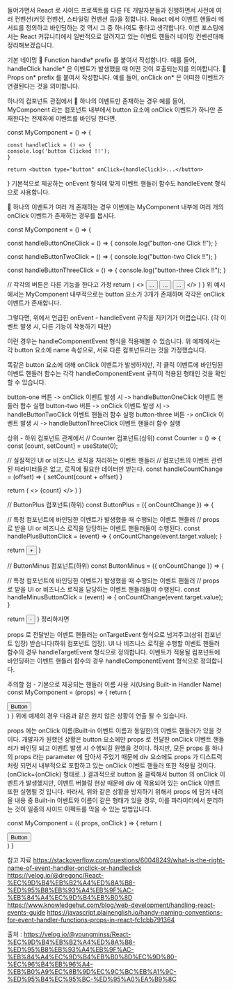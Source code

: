 들어가면서
React 로 사이드 프로젝트를 다른 FE 개발자분들과 진행하면서 사전에 여러 컨벤션(커밋 컨벤션, 스타일링 컨벤션 등)을 정합니다. React 에서 이벤트 핸들러 메서드를 정의하고 바인딩하는 것 역시 그 중 하나여도 좋다고 생각합니다. 이번 포스팅에서는 React 커뮤니티에서 일반적으로 알려지고 있는 이벤트 핸들러 네이밍 컨벤션대해 정리해보겠습니다.

기본 네이밍
🔵 Function
handle* prefix 를 붙여서 작성합니다.
예를 들어, handleClick
handle* 은 이벤트가 발생했을 때 어떤 것이 호출되는지를 의미합니다.
🔵 Props
on* prefix 를 붙여서 작성합니다.
예를 들어, onClick
on* 은 어떠한 이벤트가 연결된다는 것을 의미합니다.

하나의 컴포넌트 관점에서
🔵 하나의 이벤트만 존재하는 경우
예를 들어, MyComponent 라는 컴포넌트 내부에서 button 요소에 onClick 이벤트가 하나만 존재한다는 전제하에 이벤트를 바인딩 한다면.

const MyComponent = () => {

	const handleClick = () => {
  	console.log('button Clicked !!');
	}

	return <button type="button" onClick={handleClick}>...</button>  
}
기본적으로 제공하는 onEvent 형식에 맞게 이벤트 핸들러 함수도 handleEvent 형식으로 사용합니다.

🔵 하나의 이벤트가 여러 개 존재하는 경우
이번에는 MyComponent 내부에 여러 개의 onClick 이벤트가 존재하는 경우를 봅시다.

const MyComponent = () => {

const handleButtonOneClick = () => {
console.log("button-one Click !!");
}

const handleButtonTwoClick = () => {
console.log("button-two Click !!");
}

const handleButtonThreeClick = () => {
console.log("button-three Click !!");
}

// 각각의 버튼은 다른 기능을 한다고 가정
return (
<>
<button type="button" name="button-one" onClick={handleButtonOneClick}>...</button>
<button type="button" name="button-two" onClick={handleButtonTwoClick}>...</button>
<button type="button" name="button-three" onClick={handleButtonThreeClick}>...</button>
</>
)
}
위 예시에서는 MyComponent 내부적으로는 button 요소가 3개가 존재하며 각각은 onClick 이벤트가 존재합니다.

그렇다면, 위에서 언급한 onEvent - handleEvent 규칙을 지키기가 어렵습니다. (각 이벤트 발생 시, 다른 기능이 작동하기 때문)

이런 경우는 handleComponentEvent 형식을 적용해볼 수 있습니다.
위 예제에서는 각 button 요소에 name 속성으로, 서로 다른 컴포넌트라는 것을 가정했습니다.

똑같은 button 요소에 대해 onClick 이벤트가 발생하지만, 각 클릭 이벤트에 바인딩된 이벤트 핸들러 함수는 각각 handleComponentEvent 규칙이 적용된 형태인 것을 확인할 수 있습니다.

button-one 버튼 -> onClick 이벤트 발생 시 -> handleButtonOneClick 이벤트 핸들러 함수 실행
button-two 버튼 -> onClick 이벤트 발생 시 -> handleButtonTwoClick 이벤트 핸들러 함수 실행
button-three 버튼 -> onClick 이벤트 발생 시 -> handleButtonThreeClick 이벤트 핸들러 함수 실행

상위 - 하위 컴포넌트 관계에서
// Counter 컴포넌트(상위)
const Counter = () => {
const [count, setCount] = useState(0);

// 실질적인 UI or 비즈니스 로직을 처리하는 이벤트 핸들러
// 컴포넌트의 이벤트 관련된 파라미터들은 없고, 로직에 필요한 데이터만 받는다.
const handleCountChange = (offset) => {
setCount(count + offset)
}

return (
<>
<span>{count}</span>
<BottonMinus onCountChange={handleCountChange} />
<BottonPlus onCountChange={handleCountChange} />
</>
)
}

// ButtonPlus 컴포넌트(하위)
const ButtonPlus = ({ onCountChange }) => {

// 특정 컴포넌트에 바인딩한 이벤트가 발생했을 때 수행되는 이벤트 핸들러
// props 로 받을 UI or 비즈니스 로직을 담당하는 이벤트 핸들러들이 수행된다.
const handlePlusButtonClick = (event) => {
onCountChange(event.target.value);
}

return <button type="button" value={1} onClick={handlePlusButtonClick}>+</button>
}

// ButtonMinus 컴포넌트(하위)
const ButtonMinus = ({ onCountChange }) => {

// 특정 컴포넌트에 바인딩한 이벤트가 발생했을 때 수행되는 이벤트 핸들러
// props 로 받을 UI or 비즈니스 로직을 담당하는 이벤트 핸들러들이 수행된다.
const handleMinusButtonClick = (event) => {
onCountChange(event.target.value);
}

return <button type="button" value={-1} onClick={handleMinusButtonClick}>-</button>
}
정리하자면

props 로 전달받는 이벤트 핸들러는 onTargetEvent 형식으로 넘겨주고(상위 컴포넌트 입장) 받습니다(하위 컴포넌트 입장).
UI 나 비즈니스 로직을 수행할 이벤트 핸들러 함수의 경우 handleTargetEvent 형식으로 정의합니다.
이벤트가 적용될 컴포넌트에 바인딩하는 이벤트 핸들러 함수의 경우 handleComponentEvent 형식으로 정의합니다.

주의할 점 - 기본으로 제공되는 핸들러 이름 사용 시(Using Built-in Handler Name)
const MyComponent = (props) => {
return (
<div {...props}>
<button onClick={props.onClick}>Button</button>
</div>
)
}
위에 예제의 경우 다음과 같은 원치 않은 상황이 연출 될 수 있습니다.

props 에는 onClick 이름(Built-in 이벤트 이름과 동일한)의 이벤트 핸들러가 있을 것이다.
개발자가 원했던 상황은 button 요소에만 props 로 전달한 onClick 이벤트 핸들러가 바인딩 되고 이벤트 발생 시 수행되길 원했을 것이다.
하지만, 모든 props 를 하나의 props 라는 parameter 에 담아서 주었기 때문에 div 요소에도 props 가 디스트럭처링 되면서 내부적으로 포함하고 있는 onClick 이벤트 핸들러 또한 적용될 것이다. (onClick={onClick} 형태로..)
결과적으로 button 을 클릭해서 button 의 onClick 이벤트가 발생했지만, 이벤트 버블링 현상 때문에 div 에 적용되어 있는 onClick 이벤트 또한 실행될 것 입니다.
따라서, 위와 같은 상황을 방지하기 위해서 props 에 담겨 내려올 내용 중 Built-in 이벤트와 이름이 같은 형태가 있을 경우, 이를 파라미터에서 분리하는 것이 일종의 사이드 이펙트를 막을 수 있는 방법입니다.

const MyComponent = ({ props, onClick ) => {
return (
<div {...props}>
<button onClick={onClick}>Button</button>
</div>
)
}

참고 자료
https://stackoverflow.com/questions/60048249/what-is-the-right-name-of-event-handler-onclick-or-handleclick
https://velog.io/@dregonc/React-%EC%9D%B4%EB%B2%A4%ED%8A%B8-%ED%95%B8%EB%93%A4%EB%9F%AC-%EB%84%A4%EC%9D%B4%EB%B0%8D
https://www.knowledgehut.com/blog/web-development/handling-react-events-guide
https://javascript.plainenglish.io/handy-naming-conventions-for-event-handler-functions-props-in-react-fc1cbb791364

출처 : https://velog.io/@youngminss/React-%EC%9D%B4%EB%B2%A4%ED%8A%B8-%ED%95%B8%EB%93%A4%EB%9F%AC-%EB%84%A4%EC%9D%B4%EB%B0%8D%EC%9D%80-%EC%96%B4%EB%96%A4-%EB%B0%A9%EC%8B%9D%EC%9C%BC%EB%A1%9C-%ED%95%B4%EC%95%BC-%ED%95%A0%EA%B9%8C